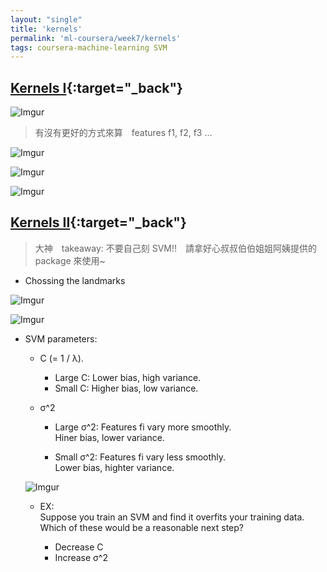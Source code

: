 ```yaml
---
layout: "single"
title: 'kernels'
permalink: 'ml-coursera/week7/kernels'
tags: coursera-machine-learning SVM
---
```


## [Kernels I](https://www.coursera.org/learn/machine-learning/lecture/YOMHn/kernels-i){:target="_back"}

![Imgur](https://i.imgur.com/VZ31oPR.jpg)
> 有沒有更好的方式來算　features f1, f2, f3 ...

![Imgur](https://i.imgur.com/yjJ83lv.jpg)

![Imgur](https://i.imgur.com/1fDVdtE.gif)

![Imgur](https://i.imgur.com/lNgq9Qj.gif)


## [Kernels II](https://www.coursera.org/learn/machine-learning/lecture/hxdcH/kernels-ii){:target="_back"}

> 大神　takeaway: 不要自己刻 SVM!!　請拿好心叔叔伯伯姐姐阿姨提供的 package 來使用~

- Chossing the landmarks

![Imgur](https://i.imgur.com/Jfkhu1o.gif)

![Imgur](https://i.imgur.com/F80fNER.gif)

- SVM parameters:

   - C (= 1 / λ). 
      - Large C: Lower bias, high variance.
      - Small C: Higher bias, low variance.

   - σ^2
      - Large σ^2: Features fi vary more smoothly.
      <br/> Hiner bias, lower variance.

      - Small σ^2: Features fi vary less smoothly. 
      <br/> Lower bias, highter variance. 

   ![Imgur](https://i.imgur.com/PlwVfdw.gif)

   - EX: <br/>Suppose you train an SVM and find it overfits your training data. Which of these would be a reasonable next step? 

      - Decrease C
      - Increase σ^2



